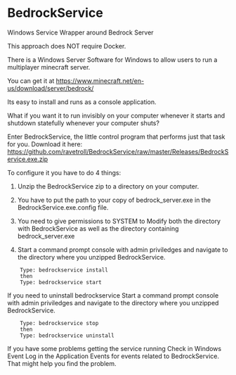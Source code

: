 # BedrockService
Windows Service Wrapper around Bedrock Server

This approach does NOT require Docker.

There is a Windows Server Software for Windows to allow users to run a multiplayer minecraft server.

You can get it at https://www.minecraft.net/en-us/download/server/bedrock/

Its easy to install and runs as a console application.

What if you want it to run invisibly on your computer whenever it starts and shutdown statefully whenever your computer shuts?

Enter BedrockService, the little control program that performs just that task for you.  Download it here: https://github.com/ravetroll/BedrockService/raw/master/Releases/BedrockService.exe.zip

To configure it you have to do 4 things:

1.  Unzip the BedrockService zip to a directory on your computer.

2.  You have to put the path to your copy of bedrock_server.exe in the BedrockService.exe.config file.

3.  You need to give permissions to SYSTEM to Modify both the directory with BedrockService as well as the directory containing bedrock_server.exe

4.  Start a command prompt console with admin priviledges and navigate to the directory where you unzipped BedrockService.  
```
    Type: bedrockservice install   
    then
    Type: bedrockservice start
```    
If you need to uninstall bedrockservice Start a command prompt console with admin priviledges and navigate to the directory where you unzipped BedrockService.
```
    Type: bedrockservice stop
    then
    Type: bedrockservice uninstall
```    

If you have some problems getting the service running Check in Windows Event Log in the Application Events for events related to BedrockService.  That might help you find the problem.
